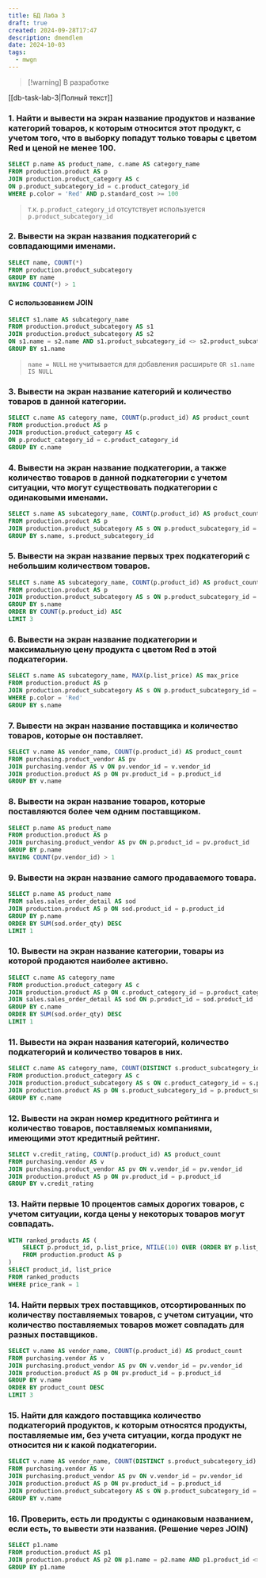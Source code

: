 ```yaml
---
title: БД Лаба 3
draft: true
created: 2024-09-28T17:47
description: dmemdlem
date: 2024-10-03
tags:
  - mwgn
---
```


> [!warning] В разработке

[[db-task-lab-3|Полный текст]]

### 1. Найти и вывести на экран название продуктов и название категорий товаров, к которым относится этот продукт, с учетом того, что в выборку попадут только товары с цветом Red и ценой не менее 100.

```sql
SELECT p.name AS product_name, c.name AS category_name
FROM production.product AS p
JOIN production.product_category AS c 
ON p.product_subcategory_id = c.product_category_id
WHERE p.color = 'Red' AND p.standard_cost >= 100
```

> т.к. `p.product_category_id` отсутствует используется `p.product_subcategory_id`

### 2. Вывести на экран названия подкатегорий с совпадающими именами.

```sql
SELECT name, COUNT(*)
FROM production.product_subcategory
GROUP BY name
HAVING COUNT(*) > 1
```

#### С использованием JOIN

```sql
SELECT s1.name AS subcategory_name
FROM production.product_subcategory AS s1
JOIN production.product_subcategory AS s2
ON s1.name = s2.name AND s1.product_subcategory_id <> s2.product_subcategory_id
GROUP BY s1.name
```

> `name = NULL` не учитывается для добавления расширьте `OR s1.name IS NULL`

### 3. Вывести на экран название категорий и количество товаров в данной категории.

```sql
SELECT c.name AS category_name, COUNT(p.product_id) AS product_count
FROM production.product AS p
JOIN production.product_category AS c
ON p.product_category_id = c.product_category_id
GROUP BY c.name
```

### 4. Вывести на экран название подкатегории, а также количество товаров в данной подкатегории с учетом ситуации, что могут существовать подкатегории с одинаковыми именами.

```sql
SELECT s.name AS subcategory_name, COUNT(p.product_id) AS product_count
FROM production.product AS p
JOIN production.product_subcategory AS s ON p.product_subcategory_id = s.product_subcategory_id
GROUP BY s.name, s.product_subcategory_id
```

### 5. Вывести на экран название первых трех подкатегорий с небольшим количеством товаров.

```sql
SELECT s.name AS subcategory_name, COUNT(p.product_id) AS product_count
FROM production.product AS p
JOIN production.product_subcategory AS s ON p.product_subcategory_id = s.product_subcategory_id
GROUP BY s.name
ORDER BY COUNT(p.product_id) ASC
LIMIT 3
```

### 6. Вывести на экран название подкатегории и максимальную цену продукта с цветом Red в этой подкатегории.

```sql
SELECT s.name AS subcategory_name, MAX(p.list_price) AS max_price
FROM production.product AS p
JOIN production.product_subcategory AS s ON p.product_subcategory_id = s.product_subcategory_id
WHERE p.color = 'Red'
GROUP BY s.name
```

### 7. Вывести на экран название поставщика и количество товаров, которые он поставляет.

```sql
SELECT v.name AS vendor_name, COUNT(p.product_id) AS product_count
FROM purchasing.product_vendor AS pv
JOIN purchasing.vendor AS v ON pv.vendor_id = v.vendor_id
JOIN production.product AS p ON pv.product_id = p.product_id
GROUP BY v.name
```

### 8. Вывести на экран название товаров, которые поставляются более чем одним поставщиком.

```sql
SELECT p.name AS product_name
FROM production.product AS p
JOIN purchasing.product_vendor AS pv ON p.product_id = pv.product_id
GROUP BY p.name
HAVING COUNT(pv.vendor_id) > 1
```

### 9. Вывести на экран название самого продаваемого товара.

```sql
SELECT p.name AS product_name
FROM sales.sales_order_detail AS sod
JOIN production.product AS p ON sod.product_id = p.product_id
GROUP BY p.name
ORDER BY SUM(sod.order_qty) DESC
LIMIT 1
```

### 10. Вывести на экран название категории, товары из которой продаются наиболее активно.

```sql
SELECT c.name AS category_name
FROM production.product_category AS c
JOIN production.product AS p ON c.product_category_id = p.product_category_id
JOIN sales.sales_order_detail AS sod ON p.product_id = sod.product_id
GROUP BY c.name
ORDER BY SUM(sod.order_qty) DESC
LIMIT 1
```

### 11. Вывести на экран названия категорий, количество подкатегорий и количество товаров в них.

```sql
SELECT c.name AS category_name, COUNT(DISTINCT s.product_subcategory_id) AS subcategory_count, COUNT(p.product_id) AS product_count
FROM production.product_category AS c
JOIN production.product_subcategory AS s ON c.product_category_id = s.product_category_id
JOIN production.product AS p ON s.product_subcategory_id = p.product_subcategory_id
GROUP BY c.name
```

### 12. Вывести на экран номер кредитного рейтинга и количество товаров, поставляемых компаниями, имеющими этот кредитный рейтинг.

```sql
SELECT v.credit_rating, COUNT(p.product_id) AS product_count
FROM purchasing.vendor AS v
JOIN purchasing.product_vendor AS pv ON v.vendor_id = pv.vendor_id
JOIN production.product AS p ON pv.product_id = p.product_id
GROUP BY v.credit_rating
```

### 13. Найти первые 10 процентов самых дорогих товаров, с учетом ситуации, когда цены у некоторых товаров могут совпадать.

```sql
WITH ranked_products AS (
    SELECT p.product_id, p.list_price, NTILE(10) OVER (ORDER BY p.list_price DESC) AS price_rank
    FROM production.product AS p
)
SELECT product_id, list_price
FROM ranked_products
WHERE price_rank = 1
```

### 14. Найти первых трех поставщиков, отсортированных по количеству поставляемых товаров, с учетом ситуации, что количество поставляемых товаров может совпадать для разных поставщиков.

```sql
SELECT v.name AS vendor_name, COUNT(p.product_id) AS product_count
FROM purchasing.vendor AS v
JOIN purchasing.product_vendor AS pv ON v.vendor_id = pv.vendor_id
JOIN production.product AS p ON pv.product_id = p.product_id
GROUP BY v.name
ORDER BY product_count DESC
LIMIT 3
```

### 15. Найти для каждого поставщика количество подкатегорий продуктов, к которым относятся продукты, поставляемые им, без учета ситуации, когда продукт не относится ни к какой подкатегории.

```sql
SELECT v.name AS vendor_name, COUNT(DISTINCT s.product_subcategory_id) AS subcategory_count
FROM purchasing.vendor AS v
JOIN purchasing.product_vendor AS pv ON v.vendor_id = pv.vendor_id
JOIN production.product AS p ON pv.product_id = p.product_id
JOIN production.product_subcategory AS s ON p.product_subcategory_id = s.product_subcategory_id
GROUP BY v.name
```

### 16. Проверить, есть ли продукты с одинаковым названием, если есть, то вывести эти названия. (Решение через JOIN)

```sql
SELECT p1.name
FROM production.product AS p1
JOIN production.product AS p2 ON p1.name = p2.name AND p1.product_id <> p2.product_id
GROUP BY p1.name
```
